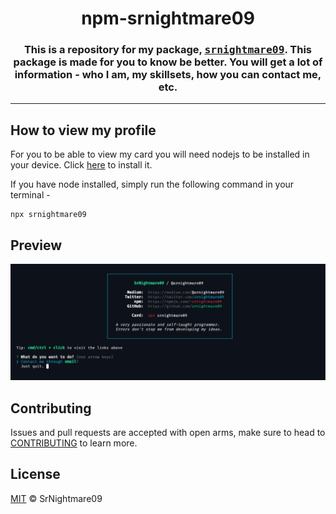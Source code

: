 <h1 align = center>npm-srnightmare09</h1>
<h3 align = center>This is a repository for my package, <samp><a href = https://www.npmjs.com/package/srnightmare09>srnightmare09</a></samp>. This package is made for you to know be better. You will get a lot of information - who I am, my skillsets, how you can contact me, etc. 

<hr>
  
## How to view my profile
For you to be able to view my card you will need nodejs to be installed in your device. Click <a href = https://nodejs.org>here</a> to install it.

If you have node installed, simply run the following command in your terminal - 
```
npx srnightmare09
```

## Preview
<img src = "../images/preview.png">
  
## Contributing
Issues and pull requests are accepted with open arms, make sure to head to <a href = CONTRIBUTING.md>CONTRIBUTING</a> to learn more.
  
## License
<a href = https://github.com/SrNightmare09/npm-srnightmare09/blob/master/LICENSE>MIT</a> © SrNightmare09
